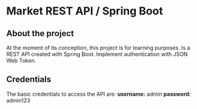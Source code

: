 # Market REST API / Spring Boot
## About the project
At the moment of its conception, this project is for learning purposes. Is a REST API created with Spring Boot. Implement authentication with JSON Web Token.

## Credentials
The basic credentials to access the API are:
**username:** admin
**password:** admin123

